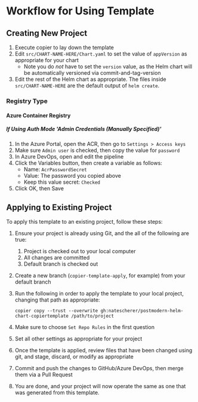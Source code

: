# Workflow for Using Template

## Creating New Project

1. Execute copier to lay down the template
1. Edit `src/CHART-NAME-HERE/Chart.yaml` to set the value of `appVersion` as appropriate for your chart
    * Note you do *not* have to set the `version` value, as the Helm chart will be automatically versioned via commit-and-tag-version
1. Edit the rest of the Helm chart as appropriate. The files inside `src/CHART-NAME-HERE` are the default output of `helm create`.

### Registry Type

#### Azure Container Registry

##### If Using Auth Mode 'Admin Credentials (Manually Specified)'

1. In the Azure Portal, open the ACR, then go to `Settings > Access keys`
1. Make sure `Admin user` is checked, then copy the value for `password`
1. In Azure DevOps, open and edit the pipeline
1. Click the Variables button, then create a variable as follows:
    * Name: `AcrPasswordSecret`
    * Value: The password you copied above
    * Keep this value secret: `Checked`
1. Click OK, then Save

## Applying to Existing Project

To apply this template to an existing project, follow these steps:

1. Ensure your project is already using Git, and the all of the following are true:
    1. Project is checked out to your local computer
    1. All changes are committed
    1. Default branch is checked out
1. Create a new branch (`copier-template-apply`, for example) from your default branch
1. Run the following in order to apply the template to your local project, changing that path as appropriate:
    ``` shell
    copier copy --trust --overwrite gh:natescherer/postmodern-helm-chart-copiertemplate /path/to/project
    ```


1. Make sure to choose `Set Repo Rules` in the first question
1. Set all other settings as appropriate for your project
1. Once the template is applied, review files that have been changed using git, and stage, discard, or modify as appropriate
1. Commit and push the changes to GitHub/Azure DevOps, then merge them via a Pull Request
1. You are done, and your project will now operate the same as one that was generated from this template.
